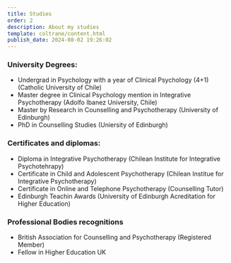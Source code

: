 ```yaml
---
title: Studies
order: 2
description: About my studies
template: coltrane/content.html
publish_date: 2024-08-02 19:26:02
---
```


### University Degrees:
- Undergrad in Psychology with a year of Clinical Psychology (4+1) (Catholic University of Chile)
- Master degree in Clinical Psychology mention in Integrative Psychotherapy (Adolfo Ibanez University, Chile)
- Master by Research in Counselling and Psychotherapy (University of Edinburgh)
- PhD in Counselling Studies (Uniersity of Edinburgh)
  
### Certificates and diplomas:
- Diploma in Integrative Psychotherapy (Chilean Institute for Integrative Psychotehrapy)
- Certificate in Child and Adolescent Psychotherapy (Chilean Institue for Integrative Psychotherapy)
- Certificate in Online and Telephone Psychotherapy (Counselling Tutor)
- Edinburgh Teachin Awards (University of Edinburgh Acreditation for Higher Education)
  
### Professional Bodies recognitions
- British Association for Counselling and Psychotherapy (Registered Member)
- Fellow in Higher Education UK